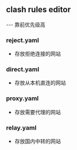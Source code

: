 ## clash rules editor
--- 靠前优先级高

### reject.yaml
* 存放拒绝连接的网站
  
### direct.yaml
* 存放从本机直连的网站
  
### proxy.yaml
* 存放需要代理的网站
  
### relay.yaml
* 存放国内中转的网站

